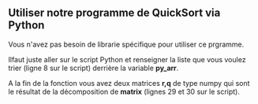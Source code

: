 Utiliser notre programme de QuickSort via Python
----------------------------------------------------------------

Vous n'avez pas besoin de librarie spécifique pour utiliser ce prgramme.

Ilfaut juste aller sur le script Python et renseigner la liste que vous voulez trier (ligne 8 sur le script) derrière la variable **py_arr**.

A la fin de la fonction vous avez deux matrices **r,q** de type numpy qui sont le résultat de la décomposition de **matrix** (lignes 29 et 30 sur le script).
